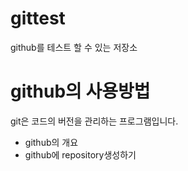 # gittest
  github를 테스트 할 수 있는 저장소

# github의 사용방법
  git은 코드의 버전을 관리하는 프로그램입니다.
   - github의 개요
   - github에 repository생성하기
